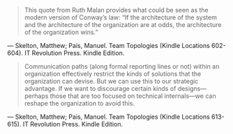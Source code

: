 > This quote from Ruth Malan provides what could be seen as the modern version of Conway’s law: “If the architecture of the system and the architecture of the organization are at odds, the architecture of the organization wins.”

— Skelton, Matthew; Pais, Manuel. Team Topologies (Kindle Locations 602-604). IT Revolution Press. Kindle Edition.

> Communication paths (along formal reporting lines or not) within an organization effectively restrict the kinds of solutions that the organization can devise. But we can use this to our strategic advantage. If we want to discourage certain kinds of designs—perhaps those that are too focused on technical internals—we can reshape the organization to avoid this.

— Skelton, Matthew; Pais, Manuel. Team Topologies (Kindle Locations 613-615). IT Revolution Press. Kindle Edition.